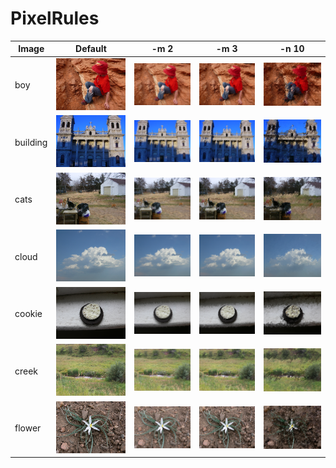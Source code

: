 # PixelRules #

| Image | Default | -m 2 | -m 3 | -n 10 |
|-------|---------|------|------|-------|
| boy | ![boy-0](img/img-9-boy-1.png "boy-0") | ![boy-1](img/img-9-boy-2.png "boy-1") | ![boy-2](img/img-9-boy-3.png "boy-2") | ![boy-3](img/img-9-boy-4.png "boy-3") |
| building | ![building-0](img/img-9-building-1.png "building-0") | ![building-1](img/img-9-building-2.png "building-1") | ![building-2](img/img-9-building-3.png "building-2") | ![building-3](img/img-9-building-4.png "building-3") |
| cats | ![cats-0](img/img-9-cats-1.png "cats-0") | ![cats-1](img/img-9-cats-2.png "cats-1") | ![cats-2](img/img-9-cats-3.png "cats-2") | ![cats-3](img/img-9-cats-4.png "cats-3") |
| cloud | ![cloud-0](img/img-9-cloud-1.png "cloud-0") | ![cloud-1](img/img-9-cloud-2.png "cloud-1") | ![cloud-2](img/img-9-cloud-3.png "cloud-2") | ![cloud-3](img/img-9-cloud-4.png "cloud-3") |
| cookie | ![cookie-0](img/img-9-cookie-1.png "cookie-0") | ![cookie-1](img/img-9-cookie-2.png "cookie-1") | ![cookie-2](img/img-9-cookie-3.png "cookie-2") | ![cookie-3](img/img-9-cookie-4.png "cookie-3") |
| creek | ![creek-0](img/img-9-creek-1.png "creek-0") | ![creek-1](img/img-9-creek-2.png "creek-1") | ![creek-2](img/img-9-creek-3.png "creek-2") | ![creek-3](img/img-9-creek-4.png "creek-3") |
| flower | ![flower-0](img/img-9-flower-1.png "flower-0") | ![flower-1](img/img-9-flower-2.png "flower-1") | ![flower-2](img/img-9-flower-3.png "flower-2") | ![flower-3](img/img-9-flower-4.png "flower-3") |
